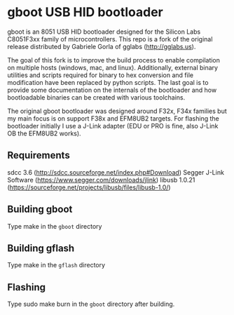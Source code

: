 # gboot USB HID bootloader

gboot is an 8051 USB HID bootloader designed for the Silicon Labs C8051F3xx family
of microcontrollers.  This repo is a fork of the original release distributed by
Gabriele Gorla of gglabs (http://gglabs.us).

The goal of this fork is to improve the build process to enable compilation
on multiple hosts (windows, mac, and linux).  Additionally, external binary
utilities and scripts required for binary to hex conversion and file
modification have been replaced by python scripts.  The last goal is to
provide some documentation on the internals of the bootloader and how
bootloadable binaries can be created with various toolchains.  

The original gboot bootloader was designed around F32x, F34x families but
my main focus is on support F38x and EFM8UB2 targets.  For flashing the
bootloader initially I use a J-Link adapter (EDU or PRO is fine, also 
J-Link OB the EFM8UB2 works).  

## Requirements

sdcc 3.6 (http://sdcc.sourceforge.net/index.php#Download)
Segger J-Link Software (https://www.segger.com/downloads/jlink)
libusb 1.0.21 (https://sourceforge.net/projects/libusb/files/libusb-1.0/)

## Building gboot

Type make in the `gboot` directory

## Building gflash

Type make in the `gflash` directory

## Flashing

Type sudo make burn in the `gboot` directory after building.
